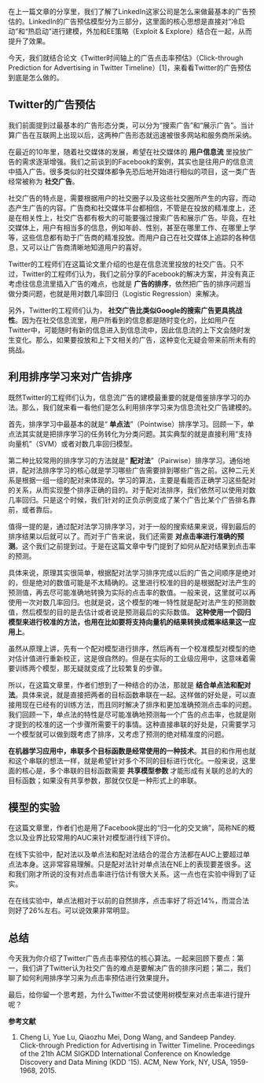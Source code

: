 在上一篇文章的分享里，我们了解了LinkedIn这家公司是怎么来做最基本的广告预估的。LinkedIn的广告预估模型分为三部分，这里面的核心思想是直接对“冷启动”和“热启动”进行建模，外加和EE策略（Exploit & Explore）结合在一起，从而提升了效果。

今天，我们就结合论文《Twitter时间轴上的广告点击率预估》（Click-through Prediction for Advertising in Twitter Timeline）\[1\]，来看看Twitter的广告预估到底是怎么做的。

## Twitter的广告预估

我们前面提到过最基本的广告形态分类，可以分为“搜索广告”和“展示广告”。当计算广告在互联网上出现以后，这两种广告形态就迅速被很多网站和服务商所采纳。

在最近的10年里，随着社交媒体的发展，希望在社交媒体的 **用户信息流** 里投放广告的需求逐渐增强。我们之前谈到的Facebook的案例，其实也是往用户的信息流中插入广告。很多类似的社交媒体都争先恐后地开始进行相似的项目，这一类广告经常被称为 **社交广告**。

社交广告的特点是，需要根据用户的社交圈子以及这些社交圈所产生的内容，而动态产生广告的内容。广告商和社交媒体平台都相信，不管是在投放的精准度上，还是在相关性上，社交广告都有极大的可能要强过搜索广告和展示广告。毕竟，在社交媒体上，用户有相当多的信息，例如年龄、性别，甚至在哪里工作、在哪里上学等，这些信息都有助于广告商的精准投放。而用户自己在社交媒体上追踪的各种信息，又可以让广告商清晰地知道用户的喜好。

Twitter的工程师们在这篇论文里介绍的也是在信息流里投放的社交广告。只不过，Twitter的工程师们认为，我们之前分享的Facebook的解决方案，并没有真正考虑往信息流里插入广告的难点，也就是 **广告的排序**，依然把广告的排序问题当做分类问题，也就是用对数几率回归（Logistic Regression）来解决。

另外，Twitter的工程师们认为， **社交广告比类似Google的搜索广告更具挑战性**。因为在社交信息流里，用户所看到的信息都是随时变化的，比如用户在Twitter中，可能随时有新的信息进入到信息流中，因此信息流的上下文会随时发生变化。那么，如果要投放和上下文相关的广告，这种变化无疑会带来前所未有的挑战。

## 利用排序学习来对广告排序

既然Twitter的工程师们认为，信息流广告的建模最重要的就是借鉴排序学习的办法。那么，我们就来看一看他们是怎么利用排序学习来为信息流社交广告建模的。

首先，排序学习中最基本的就是“ **单点法**”（Pointwise）排序学习。回顾一下，单点法其实就是把排序学习的任务转化为分类问题。其实典型的就是直接利用“支持向量机”（SVM）或者对数几率回归模型。

第二种比较常用的排序学习的方法就是“ **配对法**”（Pairwise）排序学习。通俗地讲，配对法排序学习的核心就是学习哪些广告需要排到哪些广告之前。这种二元关系是根据一组一组的配对来体现的。学习的算法，主要是看能否正确学习这些配对的关系，从而实现整个排序正确的目的。对于配对法排序，我们依然可以使用对数几率回归。只是这个时候，我们针对的正负示例变成了某个广告比某个广告排名靠前，或者靠后。

值得一提的是，通过配对法学习排序学习，对于一般的搜索结果来说，得到最后的排序结果以后就可以了。而对于广告来说，我们还需要 **对点击率进行准确的预测**。这个我们之前提到过。于是在这篇文章中专门提到了如何从配对结果到点击率的预测。

具体来说，原理其实很简单，根据配对法学习排序完成以后的广告之间顺序是绝对的，但是绝对的数值可能是不太精确的。这里进行校准的目的是根据配对法产生的预测值，再去尽可能准确地转换为实际的点击率的数值。一般来说，这里就可以再使用一次对数几率回归。也就是说，这个模型的唯一特性就是配对法产生的预测数值，然后模型的目的是去估计或者说是预测最后的实际数值。 **这种使用一个回归模型来进行校准的方法，也用在比如要将支持向量机的结果转换成概率结果这一应用上**。

虽然从原理上讲，先有一个配对模型进行排序，然后再有一个校准模型对模型的绝对估计值进行重新校正，这是很自然的。但是在实际的工业级应用中，这意味着需要训练两个模型，那无疑就变成了比较繁复的步骤。

所以，在这篇文章里，作者们想到了一种结合的办法，那就是 **结合单点法和配对法**。具体来说，就是直接把两者的目标函数串联在一起。这样做的好处是，可以直接用现在已经有的训练方法，而且同时解决了排序和更加准确预测点击率的问题。我们回顾一下，单点法的特性是尽可能准确地预测每一个广告的点击率，也就是刚才提到的校准的这一个步骤所需要干的事情。这种直接串联的好处是，只需要学习一个模型就可以做到既考虑了排序，又考虑了预测的绝对精准度的问题。

**在机器学习应用中，串联多个目标函数是经常使用的一种技术**。其目的和作用也就和这个串联的想法一样，就是希望针对多个不同的目标进行优化。一般来说，这里面的核心是，多个串联的目标函数需要 **共享模型参数** 才能形成有关联的总的大的目标函数；如果没有共享参数，那就仅仅是一种形式上的串联。

## 模型的实验

在这篇文章里，作者们也是用了Facebook提出的“归一化的交叉熵”，简称NE的概念以及业界比较常用的AUC来针对模型进行线下评价。

在线下实验中，配对法以及单点法和配对法结合的混合方法都在AUC上要超过单点法本身。这非常容易理解。只是配对法针对单点法在NE上的表现要差很多。这和我们刚才所说的没有对点击率进行估计有很大关系。这一点也在实验中得到了证实。

在在线实验中，单点法相对于以前的自然排序，点击率好了将近14%，而混合法则好了26%左右。可以说效果非常明显。

## 总结

今天我为你介绍了Twitter广告点击率预估的核心算法。一起来回顾下要点：第一，我们讲了Twitter认为社交广告的难点是要解决广告的排序问题；第二，我们聊了如何利用排序学习来为点击率预估进行效果提升。

最后，给你留一个思考题，为什么Twitter不尝试使用树模型来对点击率进行提升呢？

**参考文献**

1. Cheng Li, Yue Lu, Qiaozhu Mei, Dong Wang, and Sandeep Pandey. Click-through Prediction for Advertising in Twitter Timeline. Proceedings of the 21th ACM SIGKDD International Conference on Knowledge Discovery and Data Mining (KDD '15). ACM, New York, NY, USA, 1959-1968, 2015.